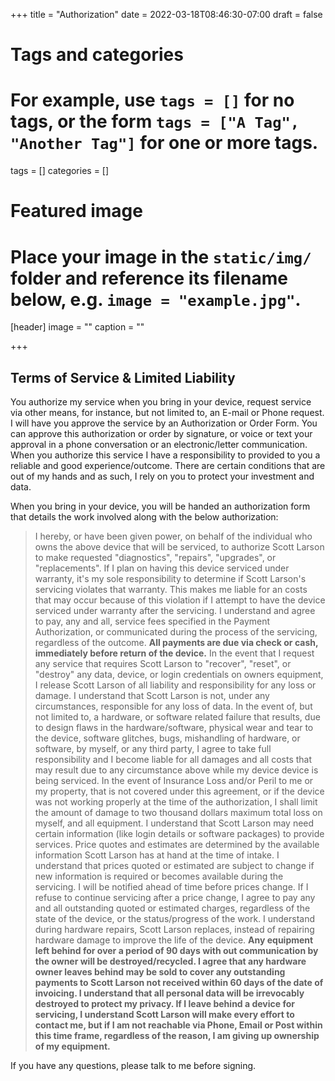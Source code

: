 +++
title = "Authorization"
date = 2022-03-18T08:46:30-07:00
draft = false

# Tags and categories
# For example, use `tags = []` for no tags, or the form `tags = ["A Tag", "Another Tag"]` for one or more tags.
tags = []
categories = []

# Featured image
# Place your image in the `static/img/` folder and reference its filename below, e.g. `image = "example.jpg"`.
[header]
image = ""
caption = ""

+++

## Terms of Service & Limited Liability
You authorize my service when you bring in your device, request service via other means, for instance, but not limited to, an E-mail or Phone request. I will have you approve the service by an Authorization or Order Form. You can approve this authorization or order by signature, or voice or text your approval in a phone conversation or an electronic/letter communication. When you authorize this service I have a responsibility to provided to you a reliable and good experience/outcome. There are certain conditions that are out of my hands and as such, I rely on you to protect your investment and data.


When you bring in your device, you will be handed an authorization form that details the work involved along with the below authorization:

>I hereby, or have been given power, on behalf of the individual who owns the above device that will be serviced, to authorize Scott Larson to make requested "diagnostics", "repairs", "upgrades", or "replacements". If I plan on having this device serviced under warranty, it's my sole responsibility to determine if Scott Larson's servicing violates that warranty. This makes me liable for an costs that may occur because of this violation if I attempt to have the device serviced under warranty after the servicing.  I understand and agree to pay, any and all, service fees specified in the Payment Authorization, or communicated during the process of the servicing, regardless of the outcome. <b>All payments are due via check or cash, immediately before return of the device.</b> In the event that I request any service that requires Scott Larson to "recover", "reset", or "destroy" any data,  device,  or login credentials on owners equipment, I release Scott Larson of all liability and responsibility for any loss or damage.  I understand that Scott Larson is not, under any circumstances, responsible for any loss of data. In the event of, but not limited to, a hardware, or software related failure that results, due to design flaws in the hardware/software, physical wear and tear to the device, software glitches, bugs, mishandling of hardware, or software, by myself, or any third party, I agree to take full responsibility and I become liable for all damages and all costs that may result due to any circumstance above while my device device is being serviced. In the event of Insurance Loss and/or Peril to me or my property, that is not covered under this agreement, or if the device was not working properly at the time of the authorization, I shall limit the amount of damage to two thousand dollars maximum total loss on myself, and all equipment. I understand that Scott Larson may need certain information (like login details or software packages) to provide services. Price quotes and estimates are determined by the available information Scott Larson has at hand at the time of intake. I understand that prices quoted or estimated are subject to change if new information is required or becomes available during the servicing. I will be notified ahead of time before prices change. If I refuse to continue servicing after a price change, I agree to pay any and all outstanding quoted or estimated charges, regardless of the state of the device, or the status/progress of the work. I understand during hardware repairs, Scott Larson replaces, instead of repairing hardware damage to improve the life of the device. <b>Any equipment left behind for over a period of 90 days with out communication by the owner will be destroyed/recycled. I agree that any hardware owner leaves behind may be sold to cover any outstanding payments to Scott Larson not received within 60 days of the date of invoicing. I understand that all personal data will be irrevocably destroyed to protect my privacy. If I leave behind a device for servicing, I understand Scott Larson will make every effort to contact me, but if I am not reachable via Phone, Email or Post within this time frame, regardless of the reason, I am giving up ownership of my equipment.</b>

If you have any questions, please talk to me before signing.